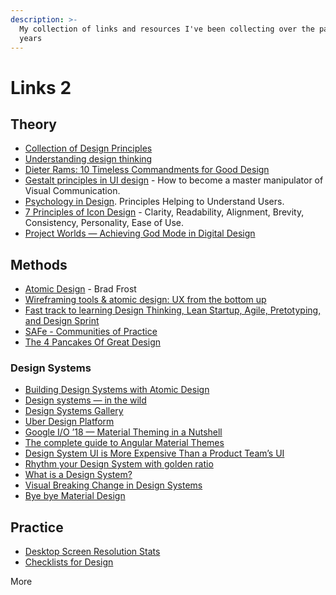```yaml
---
description: >-
  My collection of links and resources I've been collecting over the past few
  years
---
```


# Links 2

## Theory

* [Collection of Design Principles](https://principles.design)
* [Understanding design thinking](https://uxplanet.org/understanding-design-thinking-32a86b9eab27)
* [Dieter Rams: 10 Timeless Commandments for Good Design](https://www.interaction-design.org/literature/article/dieter-rams-10-timeless-commandments-for-good-design)
* [Gestalt principles in UI design](https://medium.muz.li/gestalt-principles-in-ui-design-6b75a41e9965) - How to become a master manipulator of Visual Communication.
* [Psychology in Design](https://uxplanet.org/psychology-in-design-principles-helping-to-understand-users-10bcf122f4b0). Principles Helping to Understand Users.
* [7 Principles of Icon Design](https://uxdesign.cc/7-principles-of-icon-design-e7187539e4a2) - Clarity, Readability, Alignment, Brevity, Consistency, Personality, Ease of Use.
* [Project Worlds — Achieving God Mode in Digital Design](https://uxdesign.cc/project-worlds-achieving-god-mode-in-digital-design-b7242dbe5770)



## Methods

* [Atomic Design](https://atomicdesign.bradfrost.com/table-of-contents/) - Brad Frost
* [Wireframing tools & atomic design: UX from the bottom up](https://www.justinmind.com/blog/wireframing-tool-and-atomic-design-user-experience-from-the-bottom-up/)
* [Fast track to learning Design Thinking, Lean Startup, Agile, Pretotyping, and Design Sprint](https://uxplanet.org/fast-track-%EF%B8%8F-to-learning-design-thinking-lean-startup-agile-pretotyping-and-design-sprint-f4badcd915fb)
* [SAFe - Communities of Practice](https://www.scaledagileframework.com/communities-of-practice/)
* [The 4 Pancakes Of Great Design](https://medium.com/human-centered-thinking-switzerland/the-4-pancakes-of-great-design-490af03c0ed4)

### Design Systems

* [Building Design Systems with Atomic Design](https://medium.muz.li/building-design-systems-with-atomic-design-93a13286f676)
* [Design systems — in the wild](https://uxdesign.cc/design-systems-in-the-wild-cbc863f41c2)
* [Design Systems Gallery](https://designsystemsrepo.com/design-systems)
* [Uber Design Platform](https://medium.com/uber-design/uber-design-platform-1ebff86c89e7)
* [Google I/O ’18 — Material Theming in a Nutshell](https://blog.prototypr.io/google-i-o-18-material-theming-180032431b9e)
* [The complete guide to Angular Material Themes](https://medium.com/@tomastrajan/the-complete-guide-to-angular-material-themes-4d165a9d24d1)
* [Design System UI is More Expensive Than a Product Team’s UI](https://medium.com/eightshapes-llc/design-system-ui-is-more-expensive-than-a-product-teams-ui-f3c3e48c555)
* [Rhythm your Design System with golden ratio](https://uxdesign.cc/design-system-based-on-the-golden-ratio-ui-%C9%B8-e45eb98655cb)
* [What is a Design System?](https://rangle.io/blog/what-is-a-design-system/)
* [Visual Breaking Change in Design Systems](https://medium.com/eightshapes-llc/visual-breaking-change-in-design-systems-1e9109fac9c4)
* [Bye bye Material Design](https://medium.com/techtrument/bye-bye-material-design-acaebcc7c6b4)



## Practice

* [Desktop Screen Resolution Stats](https://gs.statcounter.com/screen-resolution-stats/desktop/worldwide)
* [Checklists for Design](https://www.checklist.design/)

More

